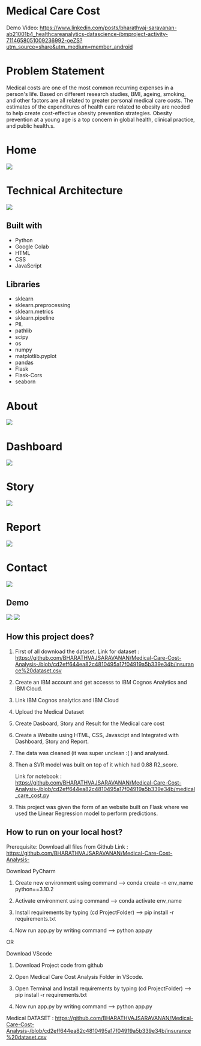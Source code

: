 # Medical Care Cost

Demo Video: https://www.linkedin.com/posts/bharathvaj-saravanan-ab21001b4_healthcareanalytics-datascience-ibmproject-activity-7114658051009236992-oeZS?utm_source=share&utm_medium=member_android

# Problem Statement

Medical costs are one of the most common recurring expenses in a person's life. Based on different research studies, BMI, ageing, smoking, and other factors are all related to greater personal medical care costs. The estimates of the expenditures of health care related to obesity are needed to help create cost-effective obesity prevention strategies. Obesity prevention at a young age is a top concern in global health, clinical practice, and public health.s.

# Home

<img src="preview/home.png">

# Technical Architecture

<img src="preview/technicalarchitecture.png">

## Built with
* Python
* Google Colab
* HTML
* CSS
* JavaScript

## Libraries

* sklearn
* sklearn.preprocessing
* sklearn.metrics
* sklearn.pipeline
* PIL
* pathlib
* scipy
* os
* numpy
* matplotlib.pyplot
* pandas
* Flask
* Flask-Cors
* seaborn
  
# About

<img src="preview/about.png">

# Dashboard

<img src="preview/dashboard.png">

# Story

<img src="preview/story.png">

# Report

<img src="preview/report.png">

# Contact

<img src="preview/contact.png">

## Demo

<img src="preview/prediction.png">

<img src="preview/predict.png">

## How this project does?

1. First of all download the dataset. 
Link for dataset : https://github.com/BHARATHVAJSARAVANAN/Medical-Care-Cost-Analysis-/blob/cd2eff644ea82c4810495a17f04919a5b339e34b/insurance%20dataset.csv

2. Create an IBM account and get accesss to IBM Cognos Analytics and IBM Cloud.

3. Link IBM Cognos analytics and IBM Cloud

4. Upload the Medical Dataset
   
5. Create Dasboard, Story and Result for the Medical care cost 

6. Create a Website using HTML, CSS, Javascipt and Integrated with Dashboard, Story and Report.

7. The data was cleaned (it was super unclean :( ) and analysed.

8. Then a SVR model was built on top of it which had 0.88 R2_score.

   Link for notebook : https://github.com/BHARATHVAJSARAVANAN/Medical-Care-Cost-Analysis-/blob/cd2eff644ea82c4810495a17f04919a5b339e34b/medical_care_cost.py
   
10. This project was given the form of an website built on Flask where we used the Linear Regression model to perform predictions.

## How to run on your local host?

Prerequisite: Download all files from Github Link : https://github.com/BHARATHVAJSARAVANAN/Medical-Care-Cost-Analysis-

Download PyCharm

1. Create new environment using command --> conda create -n env_name python==3.10.2
   
2. Activate environment using command --> conda activate env_name
   
3. Install requirements by typing (cd ProjectFolder) --> pip install -r requirements.txt
   
4. Now run app.py by writing command --> python app.py

OR

Download VScode

1. Download Project code from github 
   
2. Open Medical Care Cost Analysis Folder in VScode.
   
3. Open Terminal and Install requirements by typing (cd ProjectFolder) --> pip install -r requirements.txt
   
4. Now run app.py by writing command --> python app.py

Medical DATASET : https://github.com/BHARATHVAJSARAVANAN/Medical-Care-Cost-Analysis-/blob/cd2eff644ea82c4810495a17f04919a5b339e34b/insurance%20dataset.csv
